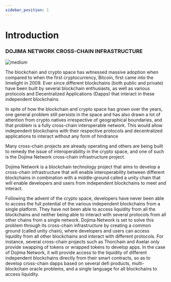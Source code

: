 ```yaml
---
sidebar_position: 1
---
```


# Introduction

### DOJIMA NETWORK CROSS-CHAIN INFRASTRUCTURE

![medium](/img/medium.png)

<!-- **Dojima Network** - A robust decentralized infrastructure that enables

- Buffer Zones
- Omni-present Protocols
- Cross-chain Interoperability
- Cross-chain Liquidity Pooling -->

The blockchain and crypto space has witnessed massive adoption when compared to when the first cryptocurrency, Bitcoin, first came into the limelight in 2009. Ever since different blockchains (both public and private) have been built by several blockchain enthusiasts, as well as various protocols and Decentralized Applications (Dapps) that interact in these independent blockchains.

In spite of how the blockchain and crypto space has grown over the years, one general problem still persists in the space and has also drawn a lot of attention from crypto natives irrespective of geographical boundaries, and that problem is a fully cross-chain interoperable network. This would allow independent blockchains with their respective protocols and decentralized applications to interact without any form of hindrance

Many cross-chain projects are already operating and others are being built to remedy the issue of interoperability in the crypto space, and one of such is the Dojima Network cross-chain infrastructure project.

Dojima Network is a blockchain technology project that aims to develop a cross-chain infrastructure that will enable interoperability between different blockchains in combination with a middle-ground called a unity chain that will enable developers and users from independent blockchains to meet and interact.

Following the advent of the crypto space, developers have never been able to access the full potential of the various independent blockchains from a single platform. They have not been able to access liquidity from all the blockchains and neither being able to interact with several protocols from all other chains from a single network. Dojima Network is set to solve this problem through its cross-chain infrastructure by creating a common ground (called unity chain), where developers and users can access liquidity from all other blockchains and interact with different protocols. For instance, several cross-chain projects such as Thorchain and Axelar only provide swapping of tokens or wrapped tokens to develop apps. In the case of Dojima Network, it will provide access to the liquidity of different independent blockchains directly from their smart contracts, so as to develop cross-chain dapps based on several defi products, multi-blockchain oracle problems, and a single language for all blockchains to access liquidity.